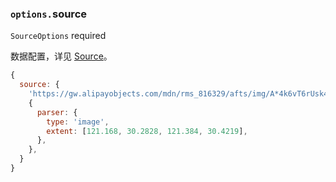 ### `options.`source

`SourceOptions` required

数据配置，详见 [Source](/zh/docs/api/source)。

```js
{
  source: {
    'https://gw.alipayobjects.com/mdn/rms_816329/afts/img/A*4k6vT6rUsk4AAAAAAAAAAAAAARQnAQ',
    {
      parser: {
        type: 'image',
        extent: [121.168, 30.2828, 121.384, 30.4219],
      },
    },
  }
}
```
